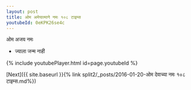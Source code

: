 ```yaml
---
layout: post
title: ओम अमेयात्माने नमः १०८ टाइम्स
youtubeId: 0eKPK26se4c
---
```

 
 
 ओम अजय नमः  
 
 -  ज्याला जन्म नाही 
 
  
 
  
 
 
 
 
 
 


{% include youtubePlayer.html id=page.youtubeId %}
 
[Next]({{ site.baseurl }}{% link  split2/_posts/2016-01-20-ओम देवाच्या नमः १०८ टाइम्स.md%})
 
